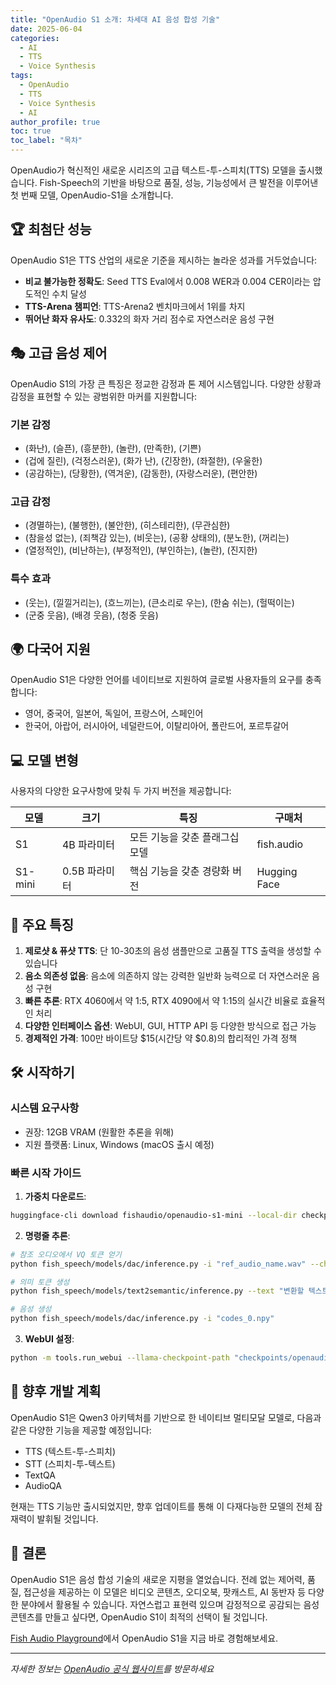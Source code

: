 ```yaml
---
title: "OpenAudio S1 소개: 차세대 AI 음성 합성 기술"
date: 2025-06-04
categories:
  - AI
  - TTS
  - Voice Synthesis
tags:
  - OpenAudio
  - TTS
  - Voice Synthesis
  - AI
author_profile: true
toc: true
toc_label: "목차"
---
```


OpenAudio가 혁신적인 새로운 시리즈의 고급 텍스트-투-스피치(TTS) 모델을 출시했습니다. Fish-Speech의 기반을 바탕으로 품질, 성능, 기능성에서 큰 발전을 이루어낸 첫 번째 모델, OpenAudio-S1을 소개합니다.

## 🏆 최첨단 성능

OpenAudio S1은 TTS 산업의 새로운 기준을 제시하는 놀라운 성과를 거두었습니다:

- **비교 불가능한 정확도**: Seed TTS Eval에서 0.008 WER과 0.004 CER이라는 압도적인 수치 달성
- **TTS-Arena 챔피언**: TTS-Arena2 벤치마크에서 1위를 차지
- **뛰어난 화자 유사도**: 0.332의 화자 거리 점수로 자연스러운 음성 구현

## 🎭 고급 음성 제어

OpenAudio S1의 가장 큰 특징은 정교한 감정과 톤 제어 시스템입니다. 다양한 상황과 감정을 표현할 수 있는 광범위한 마커를 지원합니다:

### 기본 감정
- (화난), (슬픈), (흥분한), (놀란), (만족한), (기쁜)
- (겁에 질린), (걱정스러운), (화가 난), (긴장한), (좌절한), (우울한)
- (공감하는), (당황한), (역겨운), (감동한), (자랑스러운), (편안한)

### 고급 감정
- (경멸하는), (불행한), (불안한), (히스테리한), (무관심한)
- (참을성 없는), (죄책감 있는), (비웃는), (공황 상태의), (분노한), (꺼리는)
- (열정적인), (비난하는), (부정적인), (부인하는), (놀란), (진지한)

### 특수 효과
- (웃는), (낄낄거리는), (흐느끼는), (큰소리로 우는), (한숨 쉬는), (헐떡이는)
- (군중 웃음), (배경 웃음), (청중 웃음)

## 🌍 다국어 지원

OpenAudio S1은 다양한 언어를 네이티브로 지원하여 글로벌 사용자들의 요구를 충족합니다:
- 영어, 중국어, 일본어, 독일어, 프랑스어, 스페인어
- 한국어, 아랍어, 러시아어, 네덜란드어, 이탈리아어, 폴란드어, 포르투갈어

## 💻 모델 변형

사용자의 다양한 요구사항에 맞춰 두 가지 버전을 제공합니다:

| 모델 | 크기 | 특징 | 구매처 |
|-------|------|----------|--------------|
| S1 | 4B 파라미터 | 모든 기능을 갖춘 플래그십 모델 | fish.audio |
| S1-mini | 0.5B 파라미터 | 핵심 기능을 갖춘 경량화 버전 | Hugging Face |

## 🚀 주요 특징

1. **제로샷 & 퓨샷 TTS**: 단 10-30초의 음성 샘플만으로 고품질 TTS 출력을 생성할 수 있습니다
2. **음소 의존성 없음**: 음소에 의존하지 않는 강력한 일반화 능력으로 더 자연스러운 음성 구현
3. **빠른 추론**: RTX 4060에서 약 1:5, RTX 4090에서 약 1:15의 실시간 비율로 효율적인 처리
4. **다양한 인터페이스 옵션**: WebUI, GUI, HTTP API 등 다양한 방식으로 접근 가능
5. **경제적인 가격**: 100만 바이트당 $15(시간당 약 $0.8)의 합리적인 가격 정책

## 🛠️ 시작하기

### 시스템 요구사항
- 권장: 12GB VRAM (원활한 추론을 위해)
- 지원 플랫폼: Linux, Windows (macOS 출시 예정)

### 빠른 시작 가이드

1. **가중치 다운로드**:
```bash
huggingface-cli download fishaudio/openaudio-s1-mini --local-dir checkpoints/openaudio-s1-mini
```

2. **명령줄 추론**:
```bash
# 참조 오디오에서 VQ 토큰 얻기
python fish_speech/models/dac/inference.py -i "ref_audio_name.wav" --checkpoint-path "checkpoints/openaudio-s1-mini/codec.pth"

# 의미 토큰 생성
python fish_speech/models/text2semantic/inference.py --text "변환할 텍스트" --prompt-text "참조 텍스트" --prompt-tokens "fake.npy" --compile

# 음성 생성
python fish_speech/models/dac/inference.py -i "codes_0.npy"
```

3. **WebUI 설정**:
```bash
python -m tools.run_webui --llama-checkpoint-path "checkpoints/openaudio-s1-mini" --decoder-checkpoint-path "checkpoints/openaudio-s1-mini/codec.pth" --decoder-config-name modded_dac_vq
```

## 🔮 향후 개발 계획

OpenAudio S1은 Qwen3 아키텍처를 기반으로 한 네이티브 멀티모달 모델로, 다음과 같은 다양한 기능을 제공할 예정입니다:
- TTS (텍스트-투-스피치)
- STT (스피치-투-텍스트)
- TextQA
- AudioQA

현재는 TTS 기능만 출시되었지만, 향후 업데이트를 통해 이 다재다능한 모델의 전체 잠재력이 발휘될 것입니다.

## 🌟 결론

OpenAudio S1은 음성 합성 기술의 새로운 지평을 열었습니다. 전례 없는 제어력, 품질, 접근성을 제공하는 이 모델은 비디오 콘텐츠, 오디오북, 팟캐스트, AI 동반자 등 다양한 분야에서 활용될 수 있습니다. 자연스럽고 표현력 있으며 감정적으로 공감되는 음성 콘텐츠를 만들고 싶다면, OpenAudio S1이 최적의 선택이 될 것입니다.

[Fish Audio Playground](https://fish.audio)에서 OpenAudio S1을 지금 바로 경험해보세요.

---
*자세한 정보는 [OpenAudio 공식 웹사이트](https://openaudio.com/blogs/s1)를 방문하세요* 